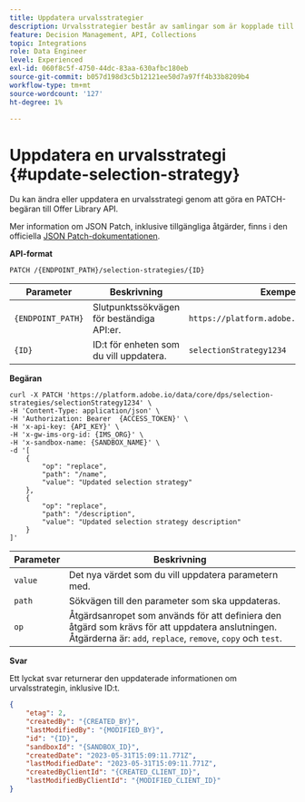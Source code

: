 ```yaml
---
title: Uppdatera urvalsstrategier
description: Urvalsstrategier består av samlingar som är kopplade till begränsningar och rangordningsmetoder för att fastställa erbjudanden.
feature: Decision Management, API, Collections
topic: Integrations
role: Data Engineer
level: Experienced
exl-id: 060f8c5f-4750-44dc-83aa-630afbc180eb
source-git-commit: b057d198d3c5b12121ee50d7a97ff4b33b8209b4
workflow-type: tm+mt
source-wordcount: '127'
ht-degree: 1%

---
```


# Uppdatera en urvalsstrategi {#update-selection-strategy}

Du kan ändra eller uppdatera en urvalsstrategi genom att göra en PATCH-begäran till Offer Library API.

Mer information om JSON Patch, inklusive tillgängliga åtgärder, finns i den officiella [JSON Patch-dokumentationen](https://jsonpatch.com/).

**API-format**

```http
PATCH /{ENDPOINT_PATH}/selection-strategies/{ID}
```

| Parameter | Beskrivning | Exempel |
| --------- | ----------- | ------- |
| `{ENDPOINT_PATH}` | Slutpunktssökvägen för beständiga API:er. | `https://platform.adobe.io/data/core/dps` |
| `{ID}` | ID:t för enheten som du vill uppdatera. | `selectionStrategy1234` |

**Begäran**

```shell
curl -X PATCH 'https://platform.adobe.io/data/core/dps/selection-strategies/selectionStrategy1234' \
-H 'Content-Type: application/json' \
-H 'Authorization: Bearer  {ACCESS_TOKEN}' \
-H 'x-api-key: {API_KEY}' \
-H 'x-gw-ims-org-id: {IMS_ORG}' \
-H 'x-sandbox-name: {SANDBOX_NAME}' \
-d '[
    {
        "op": "replace",
        "path": "/name",
        "value": "Updated selection strategy"
    },
    {
        "op": "replace",
        "path": "/description",
        "value": "Updated selection strategy description"
    }
]'
```

| Parameter | Beskrivning |
| --------- | ----------- |
| `value` | Det nya värdet som du vill uppdatera parametern med. |
| `path` | Sökvägen till den parameter som ska uppdateras. |
| `op` | Åtgärdsanropet som används för att definiera den åtgärd som krävs för att uppdatera anslutningen. Åtgärderna är: `add`, `replace`, `remove`, `copy` och `test`. |

**Svar**

Ett lyckat svar returnerar den uppdaterade informationen om urvalsstrategin, inklusive ID:t.

```json
{
    "etag": 2,
    "createdBy": "{CREATED_BY}",
    "lastModifiedBy": "{MODIFIED_BY}",
    "id": "{ID}",
    "sandboxId": "{SANDBOX_ID}",
    "createdDate": "2023-05-31T15:09:11.771Z",
    "lastModifiedDate": "2023-05-31T15:09:11.771Z",
    "createdByClientId": "{CREATED_CLIENT_ID}",
    "lastModifiedByClientId": "{MODIFIED_CLIENT_ID}"
}
```
